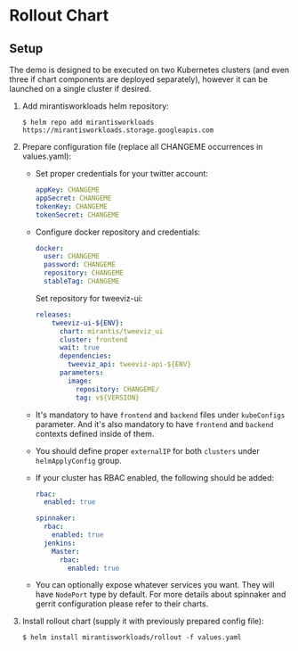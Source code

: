 # Rollout Chart


## Setup

The demo is designed to be executed on two Kubernetes clusters (and
even three if chart components are deployed separately), however it can
be launched on a single cluster if desired.

1. Add mirantisworkloads helm repository:

    ```console
    $ helm repo add mirantisworkloads https://mirantisworkloads.storage.googleapis.com
    ```

2. Prepare configuration file (replace all CHANGEME occurrences in values.yaml):

    * Set proper credentials for your twitter account:

        ```yaml
        appKey: CHANGEME
        appSecret: CHANGEME
        tokenKey: CHANGEME
        tokenSecret: CHANGEME
        ```

    * Configure docker repository and credentials:

      ```yaml
      docker:
        user: CHANGEME
        password: CHANGEME
        repository: CHANGEME
        stableTag: CHANGEME
      ```

      Set repository for tweeviz-ui:
      ```yaml
      releases:
          tweeviz-ui-${ENV}:
            chart: mirantis/tweeviz_ui
            cluster: frontend
            wait: true
            dependencies:
              tweeviz_api: tweeviz-api-${ENV}
            parameters:
              image:
                repository: CHANGEME/
                tag: v${VERSION}
      ```

    * It's mandatory to have `frontend` and `backend` files under `kubeConfigs` parameter.
      And it's also mandatory to have `frontend` and `backend` contexts defined inside of them.

    * You should define proper `externalIP` for both `clusters` under `helmApplyConfig`
      group.

    * If your cluster has RBAC enabled, the following should be added:
      ```yaml
      rbac:
        enabled: true

      spinnaker:
        rbac:
          enabled: true
        jenkins:
          Master:
            rbac:
              enabled: true
      ```
    * You can optionally expose whatever services you want. They will have
      `NodePort` type by default. For more details about spinnaker and
      gerrit configuration please refer to their charts.

3. Install rollout chart (supply it with previously prepared config file):

    ```console
    $ helm install mirantisworkloads/rollout -f values.yaml
    ```
